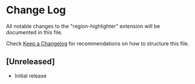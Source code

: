 # Change Log

All notable changes to the "region-highlighter" extension will be documented in this file.

Check [Keep a Changelog](http://keepachangelog.com/) for recommendations on how to structure this file.

## [Unreleased]

- Initial release
